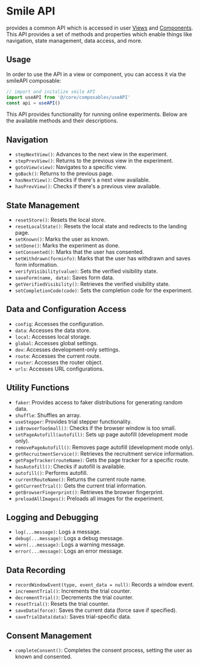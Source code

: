 # Smile API

<SmileText /> provides a common API which is accessed in user
[Views](./views.md) and [Components](./components.md). This API provides a set
of methods and properties which enable things like navigation, state management,
data access, and more.

## Usage

In order to use the API in a view or component, you can access it via the
smileAPI composable:

```js
// import and initalize smile API
import useAPI from '@/core/composables/useAPI'
const api = useAPI()
```

This API provides functionality for running online experiments. Below are the
available methods and their descriptions.

## Navigation

- `stepNextView()`: Advances to the next view in the experiment.
- `stepPrevView()`: Returns to the previous view in the experiment.
- `gotoView(view)`: Navigates to a specific view.
- `goBack()`: Returns to the previous page.
- `hasNextView()`: Checks if there's a next view available.
- `hasPrevView()`: Checks if there's a previous view available.

## State Management

- `resetStore()`: Resets the local store.
- `resetLocalState()`: Resets the local state and redirects to the landing page.
- `setKnown()`: Marks the user as known.
- `setDone()`: Marks the experiment as done.
- `setConsented()`: Marks that the user has consented.
- `setWithdrawn(forminfo)`: Marks that the user has withdrawn and saves form
  information.
- `verifyVisibility(value)`: Sets the verified visibility state.
- `saveForm(name, data)`: Saves form data.
- `getVerifiedVisibility()`: Retrieves the verified visibility state.
- `setCompletionCode(code)`: Sets the completion code for the experiment.

## Data and Configuration Access

- `config`: Accesses the configuration.
- `data`: Accesses the data store.
- `local`: Accesses local storage.
- `global`: Accesses global settings.
- `dev`: Accesses development-only settings.
- `route`: Accesses the current route.
- `router`: Accesses the router object.
- `urls`: Accesses URL configurations.

## Utility Functions

- `faker`: Provides access to faker distributions for generating random data.
- `shuffle`: Shuffles an array.
- `useStepper`: Provides trial stepper functionality.
- `isBrowserTooSmall()`: Checks if the browser window is too small.
- `setPageAutofill(autofill)`: Sets up page autofill (development mode only).
- `removePageAutofill()`: Removes page autofill (development mode only).
- `getRecruitmentService()`: Retrieves the recruitment service information.
- `getPageTracker(routeName)`: Gets the page tracker for a specific route.
- `hasAutofill()`: Checks if autofill is available.
- `autofill()`: Performs autofill.
- `currentRouteName()`: Returns the current route name.
- `getCurrentTrial()`: Gets the current trial information.
- `getBrowserFingerprint()`: Retrieves the browser fingerprint.
- `preloadAllImages()`: Preloads all images for the experiment.

## Logging and Debugging

- `log(...message)`: Logs a message.
- `debug(...message)`: Logs a debug message.
- `warn(...message)`: Logs a warning message.
- `error(...message)`: Logs an error message.

## Data Recording

- `recordWindowEvent(type, event_data = null)`: Records a window event.
- `incrementTrial()`: Increments the trial counter.
- `decrementTrial()`: Decrements the trial counter.
- `resetTrial()`: Resets the trial counter.
- `saveData(force)`: Saves the current data (force save if specified).
- `saveTrialData(data)`: Saves trial-specific data.

## Consent Management

- `completeConsent()`: Completes the consent process, setting the user as known
  and consented.
